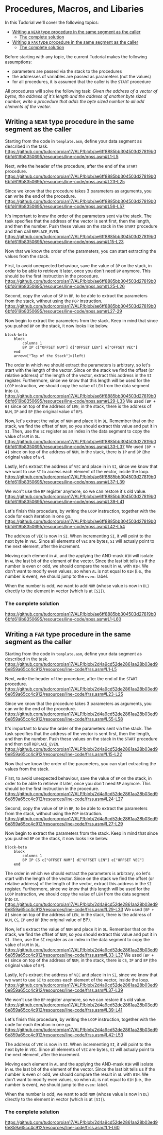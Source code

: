 # Procedures, Macros, and Libaries <!-- omit in toc -->

In this Tudorial we'll cover the following topics:

- [Writing a `NEAR` type procedure in the same segment as the caller](#writing-a-near-type-procedure-in-the-same-segment-as-the-caller)
  - [The complete solution](#the-complete-solution)
- [Writing a `FAR` type procedure in the same segment as the caller](#writing-a-far-type-procedure-in-the-same-segment-as-the-caller)
  - [The complete solution](#the-complete-solution-1)


Before starting with any topic, the current Tudorial makes the following assumptions:
- parameters are passed via the stack to the procedures
- the addresses of variables are passed as parameters (not the values)
- for all procedures, it is assumed that the caller is the `START` procedure

All procedures will solve the following task:
*Given the address of a vector of bytes, the address of it's length and the address of another byte sized number, write a procedure that adds the byte sized number to all odd elements of the vector.*

## Writing a `NEAR` type procedure in the same segment as the caller
Starting from the code in `template.asm`, define your data segment as described in the task.
https://github.com/tudorcoroian17/ALP/blob/ae6ff8885bb304503d27819b06bfd619b8350695/resources/line-code/npss.asm#L1-L5

Next, write the header of the procedure, after the end of the `START` procedure.
https://github.com/tudorcoroian17/ALP/blob/ae6ff8885bb304503d27819b06bfd619b8350695/resources/line-code/npss.asm#L23-L25

Since we know that the procedure takes 3 parameters as arguments, you can write the end of the procedure.
https://github.com/tudorcoroian17/ALP/blob/ae6ff8885bb304503d27819b06bfd619b8350695/resources/line-code/npss.asm#L56-L57

It's important to know the order of the parameters sent via the stack. The task specifies that the address of the vector is sent first, then the length, and then the number. Push these values on the stack in the `START` procedure and then call `REPLACE_EVEN`.
https://github.com/tudorcoroian17/ALP/blob/ae6ff8885bb304503d27819b06bfd619b8350695/resources/line-code/npss.asm#L15-L23

Now that we know the order of the parameters, you can start extracting the values from the stack.

First, to avoid unexpected behaviour, save the value of `BP` on the stack, in order to be able to retrieve it later, once you don't need `BP` anymore. This should be the first instruction in the procedure.
https://github.com/tudorcoroian17/ALP/blob/ae6ff8885bb304503d27819b06bfd619b8350695/resources/line-code/npss.asm#L25-L26

Second, copy the value of `SP` in `BP`, to be able to extract the parameters from the stack, without using the `POP` instruction.
https://github.com/tudorcoroian17/ALP/blob/ae6ff8885bb304503d27819b06bfd619b8350695/resources/line-code/npss.asm#L27-29

Now begin to extract the parameters from the stack. Keep in mind that since you pushed `BP` on the stack, it now looks like below.
```mermaid
block-beta
    block
        columns 1
        BP IP c["OFFSET NUM"] d["OFFSET LEN"] e["OFFSET VEC"]
    end
    arrow<["Top of the Stack"]>(left)
```

The order in which we should extract the parameters is arbitrary, so let's start with the length of the vector. Since on the stack we find the offset (or relative address) of the length of the vector, extract this address in the `SI` register. Furthermore, since we know that this length will be used for the `LOOP` instruction, we should copy the value of `LEN` from the data segment into `CX`.
https://github.com/tudorcoroian17/ALP/blob/ae6ff8885bb304503d27819b06bfd619b8350695/resources/line-code/npss.asm#L29-L33
We used `[BP + 6]` since on top of the address of `LEN`, in the stack, there is the address of `NUM`, `IP` and `BP` (the original value of `BP`).

Now, let's extract the value of `NUM` and place it in `DL`. Remember that on the stack, we find the offset of `NUM`, so you should extract this value and put it in `SI`. Then, use the `SI` register as an index in the data segment to copy the value of `NUM` in `DL`.
https://github.com/tudorcoroian17/ALP/blob/ae6ff8885bb304503d27819b06bfd619b8350695/resources/line-code/npss.asm#L33-L37
We used `[BP + 4]` since on top of the address of `NUM`, in the stack, there is `IP` and `BP` (the original value of `BP`).

Lastly, let's extract the address of `VEC` and place in in `SI`, since we know that we want to use `SI` to access each element of the vector, inside the loop.
https://github.com/tudorcoroian17/ALP/blob/ae6ff8885bb304503d27819b06bfd619b8350695/resources/line-code/npss.asm#L37-L39

We won't use the `BP` register anymore, so we can restore it's old value.
https://github.com/tudorcoroian17/ALP/blob/ae6ff8885bb304503d27819b06bfd619b8350695/resources/line-code/npss.asm#L39-L41

Let's finish this procedure, by writing the `LOOP` instruction, together with the code for each iteration in one go.
https://github.com/tudorcoroian17/ALP/blob/ae6ff8885bb304503d27819b06bfd619b8350695/resources/line-code/npss.asm#L42-L54

The address of `VEC` is now in `SI`. When incrementing `SI`, it will point to the next byte in `VEC`. Since all elements of `VEC` are bytes, `SI` will actualy point to the next element, after the increment.

Moving each element in `AL` and the applying the AND-mask `01H` will isolate in `AL` the last bit of the element of the vector. Since the last bit tells us if the number is even or odd, we should compare the result in `AL` with `01H`. We don't want to modify even values, so when `AL` is not equal to `01H` (i.e., the number is even), we should jump to the `even:` label.

When the number is odd, we want to add `NUM` (whose value is now in `DL`) directly to the element in vector (which is at `[SI]`).

### The complete solution
https://github.com/tudorcoroian17/ALP/blob/ae6ff8885bb304503d27819b06bfd619b8350695/resources/line-code/npss.asm#L1-L60

## Writing a `FAR` type procedure in the same segment as the caller
Starting from the code in `template.asm`, define your data segment as described in the task.
https://github.com/tudorcoroian17/ALP/blob/2d4a9cd52de2861aa28b03ed96e859a65cc4c912/resources/line-code/frss.asm#L1-L5

Next, write the header of the procedure, after the end of the `START` procedure.
https://github.com/tudorcoroian17/ALP/blob/2d4a9cd52de2861aa28b03ed96e859a65cc4c912/resources/line-code/frss.asm#L23-L25

Since we know that the procedure takes 3 parameters as arguments, you can write the end of the procedure.
https://github.com/tudorcoroian17/ALP/blob/2d4a9cd52de2861aa28b03ed96e859a65cc4c912/resources/line-code/frss.asm#L55-L58

It's important to know the order of the parameters sent via the stack. The task specifies that the address of the vector is sent first, then the length, and then the number. Push these values on the stack in the `START` procedure and then call `REPLACE_EVEN`.
https://github.com/tudorcoroian17/ALP/blob/2d4a9cd52de2861aa28b03ed96e859a65cc4c912/resources/line-code/frss.asm#L15-L22

Now that we know the order of the parameters, you can start extracting the values from the stack.

First, to avoid unexpected behaviour, save the value of `BP` on the stack, in order to be able to retrieve it later, once you don't need `BP` anymore. This should be the first instruction in the procedure.
https://github.com/tudorcoroian17/ALP/blob/2d4a9cd52de2861aa28b03ed96e859a65cc4c912/resources/line-code/frss.asm#L24-L27

Second, copy the value of `SP` in `BP`, to be able to extract the parameters from the stack, without using the `POP` instruction.
https://github.com/tudorcoroian17/ALP/blob/2d4a9cd52de2861aa28b03ed96e859a65cc4c912/resources/line-code/frss.asm#L27-L29

Now begin to extract the parameters from the stack. Keep in mind that since you pushed `BP` on the stack, it now looks like below.
```mermaid
block-beta
    block
        columns 1
        BP IP CS c["OFFSET NUM"] d["OFFSET LEN"] e["OFFSET VEC"]
    end
```

The order in which we should extract the parameters is arbitrary, so let's start with the length of the vector. Since on the stack we find the offset (or relative address) of the length of the vector, extract this address in the `SI` register. Furthermore, since we know that this length will be used for the `LOOP` instruction, we should copy the value of `LEN` from the data segment into `CX`.
https://github.com/tudorcoroian17/ALP/blob/2d4a9cd52de2861aa28b03ed96e859a65cc4c912/resources/line-code/frss.asm#L29-L33
We used `[BP + 8]` since on top of the address of `LEN`, in the stack, there is the address of `NUM`, `CS`, `IP` and `BP` (the original value of BP).

Now, let's extract the value of `NUM` and place it in `DL`. Remember that on the stack, we find the offset of `NUM`, so you should extract this value and put it in `SI`. Then, use the `SI` register as an index in the data segment to copy the value of `NUM` in `DL`.
https://github.com/tudorcoroian17/ALP/blob/2d4a9cd52de2861aa28b03ed96e859a65cc4c912/resources/line-code/frss.asm#L33-L37
We used `[BP + 6]` since on top of the address of `NUM`, in the stack, there is `CS`, `IP` and `BP` (the original value of `BP`).

Lastly, let's extract the address of `VEC` and place in in `SI`, since we know that we want to use `SI` to access each element of the vector, inside the loop.
https://github.com/tudorcoroian17/ALP/blob/2d4a9cd52de2861aa28b03ed96e859a65cc4c912/resources/line-code/frss.asm#L37-L39

We won't use the `BP` register anymore, so we can restore it's old value.
https://github.com/tudorcoroian17/ALP/blob/2d4a9cd52de2861aa28b03ed96e859a65cc4c912/resources/line-code/frss.asm#L39-L41

Let's finish this procedure, by writing the `LOOP` instruction, together with the code for each iteration in one go.
https://github.com/tudorcoroian17/ALP/blob/2d4a9cd52de2861aa28b03ed96e859a65cc4c912/resources/line-code/frss.asm#L42-L53

The address of `VEC` is now in `SI`. When incrementing `SI`, it will point to the next byte in `VEC`. Since all elements of `VEC` are bytes, `SI` will actualy point to the next element, after the increment.

Moving each element in `AL` and the applying the AND-mask `01H` will isolate in `AL` the last bit of the element of the vector. Since the last bit tells us if the number is even or odd, we should compare the result in `AL` with `01H`. We don't want to modify even values, so when `AL` is not equal to `01H` (i.e., the number is even), we should jump to the `even:` label.

When the number is odd, we want to add `NUM` (whose value is now in `DL`) directly to the element in vector (which is at `[SI]`).

### The complete solution
https://github.com/tudorcoroian17/ALP/blob/2d4a9cd52de2861aa28b03ed96e859a65cc4c912/resources/line-code/frss.asm#L1-L60
